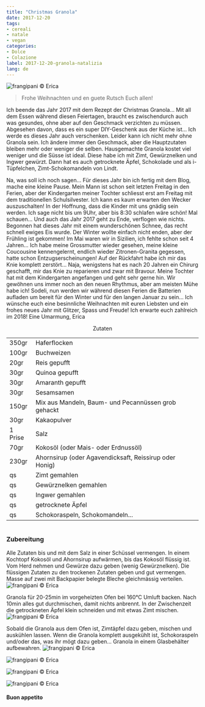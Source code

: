 ```yaml
---
title: "Christmas Granola"
date: 2017-12-20
tags:
- cereali
- natale 
- vegan 
categories:
- Dolce
- Colazione 
label: 2017-12-20-granola-natalizia
lang: de 
---
```

![](../2017-12-20-granola-natalizia/header.jpg "frangipani © Erica")

> Frohe Weihnachten und en guete Rutsch Euch allen!

Ich beende das Jahr 2017 mit dem Rezept der Christmas Granola... Mit all dem Essen während diesen Feiertagen, braucht es zwischendurch auch was gesundes, ohne aber auf den Geschmack verzichten zu müssen. Abgesehen davon, dass es ein super DIY-Geschenk aus der Küche ist... Ich werde es dieses Jahr auch verschenken. Leider kann ich nicht mehr ohne Granola sein. Ich ändere immer den Geschmack, aber die Hauptzutaten bleiben mehr oder weniger die selben. Hausgemachte Granola kostet viel weniger und die Süsse ist ideal. Diese habe ich mit Zimt, Gewürznelken und Ingwer gewürzt. Dann hat es auch getrocknete Äpfel, Schokolade und als i-Tüpfelchen, Zimt-Schokomandeln von Lindt.

Na, was soll ich noch sagen... Für dieses Jahr bin ich fertig mit dem Blog, mache eine kleine Pause. Mein Mann ist schon seit letzten Freitag in den Ferien, aber der Kindergarten meiner Tochter schliesst erst am Freitag mit dem traditionellen Schulsilvester. Ich kann es kaum erwarten den Wecker auszuschalten! In der Hoffnung, dass die Kinder mit uns gnädig sein werden. Ich sage nicht bis um 9Uhr, aber bis 8:30 schlafen wäre schön! Mal schauen... Und auch das Jahr 2017 geht zu Ende, verflogen wie nichts. Begonnen hat dieses Jahr mit einem wunderschönen Schnee, das recht schnell ewiges Eis wurde. Der Winter wollte einfach nicht enden, aber der Frühling ist gekommen! Im Mai waren wir in Sizilien, ich fehlte schon seit 4 Jahren... Ich habe meine Grossmutter wieder gesehen, meine kleine Coucousine kennengelernt, endlich wieder Zitronen-Granita gegessen, hatte schon Entzugserscheinungen! Auf der Rückfahrt habe ich mir das Knie komplett zerstört... Naja, wenigstens hat es nach 20 Jahren ein Chirurg geschafft, mir das Knie zu reparieren und zwar mit Bravour. Meine Tochter hat mit dem Kindergarten angefangen und geht sehr gerne hin. Wir gewöhnen uns immer noch an den neuen Rhythmus, aber am meisten Mühe habe ich! Sodeli, nun werden wir während diesen Ferien die Batterien aufladen um bereit für den Winter und für den langen Januar zu sein... Ich wünsche euch eine besinnliche Weihnachten mit euren Liebsten und ein frohes neues Jahr mit Glitzer, Spass und Freude! Ich erwarte euch zahlreich im 2018! Eine Umarmung, Erica

<div id="wrapper" style="text-align: center">
  <div id="yourdiv" style="display: inline-block;">
    <div class="ingredients">
      <div class="ingredients-title">Zutaten</div>
           <table>
        <tbody>
          <tr>
            <td>350gr</td>
            <td>Haferflocken</td>
          </tr>
          <tr>
            <td>100gr</td>
            <td>Buchweizen</td>
          </tr>
          <tr>
            <td>20gr</td>
            <td>Reis gepufft</td>
          </tr>
          <tr>
            <td>30gr</td>
            <td>Quinoa gepufft</td>
          </tr>
          <tr>
            <td>30gr</td>
            <td>Amaranth gepufft</td>
          </tr>
          <tr>
            <td>30gr</td>
            <td>Sesamsamen</td>
          </tr>
          <tr>
            <td>150gr</td>
            <td>Mix aus Mandeln, Baum- und Pecannüssen grob gehackt</td>
           </tr>
          <tr>
            <td>30gr</td>
            <td>Kakaopulver</td>
          </tr>
          <tr>
            <td>1 Prise</td>
            <td>Salz</td>
          </tr>
          <tr>
            <td>70gr</td>
            <td>Kokosöl (oder Mais- oder Erdnussöl)</td>
          </tr>
          <tr>
            <td>230gr</td>
            <td>Ahornsirup (oder Agavendicksaft, Reissirup oder Honig)</td>
          </tr>
          <tr>
            <td>qs</td>
            <td>Zimt gemahlen</td>
          </tr>
          <tr>
            <td>qs</td>
            <td>Gewürznelken gemahlen</td>
          </tr>
          <tr>
            <td>qs</td>
            <td>Ingwer gemahlen</td>
          </tr>
          <tr>
            <td>qs</td>
            <td>getrocknete Äpfel</td>
          </tr>
          <tr>
            <td>qs</td>
            <td>Schokoraspeln, Schokomandeln...</td>
          </tr>
        </tbody>
      </table>
    </div>
  </div>
</div>


<h3>
  <font color="grey">
    <i class="fa-solid fa-gears"></i>
  </font> Zubereitung
</h3>

Alle Zutaten bis und mit dem Salz in einer Schüssel vermengen. In einem Kochtopf Kokosöl und Ahornsirup aufwärmen, bis das Kokosöl flüssig ist. Vom Herd nehmen und Gewürze dazu geben (wenig Gewürznelken). Die flüssigen Zutaten zu den trockenen Zutaten geben und gut vermengen. Masse auf zwei mit Backpapier belegte Bleche gleichmässig verteilen.
![](../2017-12-20-granola-natalizia/teglia.jpg "frangipani © Erica")

Granola für 20-25min im vorgeheizten Ofen bei 160°C Umluft backen. Nach 10min alles gut durchmischen, damit nichts anbrennt. In der Zwischenzeit die getrockneten Äpfel klein schneiden und mit etwas Zimt mischen.
![](../2017-12-20-granola-natalizia/mele.jpg "frangipani © Erica")

Sobald die Granola aus dem Ofen ist, Zimtäpfel dazu geben, mischen und auskühlen lassen. Wenn die Granola komplett ausgekühlt ist, Schokoraspeln und/oder das, was ihr mögt dazu geben... Granola in einem Glasbehälter aufbewahren.
![](../2017-12-20-granola-natalizia/risultato1.jpg "frangipani © Erica")

![](../2017-12-20-granola-natalizia/risultato2.jpg "frangipani © Erica")

![](../2017-12-20-granola-natalizia/risultato3.jpg "frangipani © Erica")

![](../2017-12-20-granola-natalizia/risultato4.jpg "frangipani © Erica")

<h4>Buon appetito
  <font color="red">
    <i class="fa-regular fa-face-smile"></i>
  </font>
</h4>